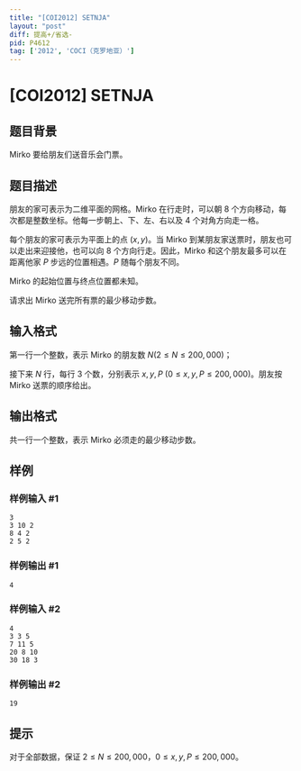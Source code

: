 ```yaml
---
title: "[COI2012] SETNJA"
layout: "post"
diff: 提高+/省选-
pid: P4612
tag: ['2012', 'COCI（克罗地亚）']
---
```

# [COI2012] SETNJA
## 题目背景

Mirko 要给朋友们送音乐会门票。
## 题目描述

朋友的家可表示为二维平面的网格。Mirko 在行走时，可以朝 $8$ 个方向移动，每次都是整数坐标。他每一步朝上、下、左、右以及 $4$ 个对角方向走一格。

每个朋友的家可表示为平面上的点 $(x,y)$。当 Mirko 到某朋友家送票时，朋友也可以走出来迎接他，也可以向 $8$ 个方向行走。因此，Mirko 和这个朋友最多可以在距离他家 $P$ 步远的位置相遇。$P$ 随每个朋友不同。

Mirko 的起始位置与终点位置都未知。

请求出 Mirko 送完所有票的最少移动步数。
## 输入格式

第一行一个整数，表示 Mirko 的朋友数 $N (2 ≤ N ≤ 200{,}000)$；

接下来 $N$ 行，每行 $3$ 个数，分别表示 $x,y,P\ (0 ≤ x, y, P ≤ 200{,}000)$。朋友按 Mirko 送票的顺序给出。
## 输出格式

共一行一个整数，表示 Mirko 必须走的最少移动步数。
## 样例

### 样例输入 #1
```
3
3 10 2
8 4 2
2 5 2
```
### 样例输出 #1
```
4
```
### 样例输入 #2
```
4
3 3 5
7 11 5
20 8 10
30 18 3
```
### 样例输出 #2
```
19
```
## 提示

对于全部数据，保证 $2 ≤ N ≤ 200{,}000$，$0 ≤ x, y, P ≤ 200{,}000$。

